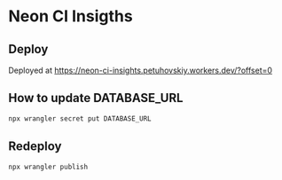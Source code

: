 # Neon CI Insigths

## Deploy

Deployed at https://neon-ci-insights.petuhovskiy.workers.dev/?offset=0

## How to update DATABASE_URL

```bash
npx wrangler secret put DATABASE_URL
```

## Redeploy

```bash
npx wrangler publish
```